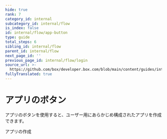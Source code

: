 ```yaml
---
hide: true
rank: 7
category_id: internal
subcategory_id: internal/flow
is_index: false
id: internal/flow/app-button
type: guide
total_steps: 6
sibling_id: internal/flow
parent_id: internal/flow
next_page_id: ''
previous_page_id: internal/flow/login
source_url: >-
  https://github.com/box/developer.box.com/blob/main/content/guides/internal/flow/app-button.md
fullyTranslated: true
---
```

<!-- does not need translation -->

# アプリのボタン

アプリのボタンを使用すると、ユーザー用にあらかじめ構成されたアプリを作成できます。

<H>

<AppButton id="postman_app" name="Postman" scopes="root_readwrite,manage_managed_users" can_act_as_user access="application" authentication_type="auth_code_grant" redirect_url="/auth/callback" cors_origins>

アプリの作成

</AppButton>

</H>
